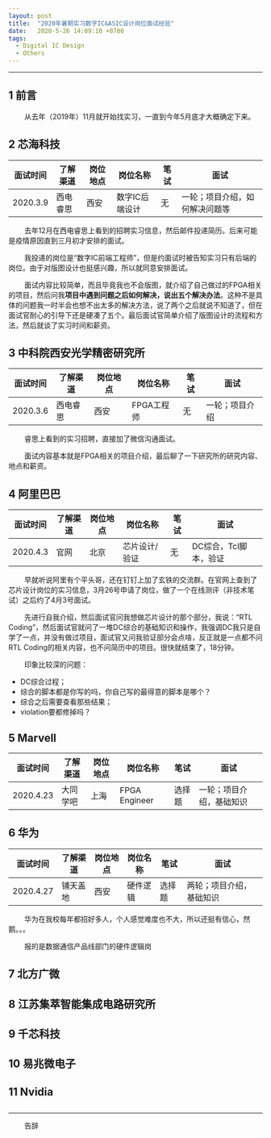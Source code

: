 ```yaml
---
layout: post
title:  "2020年暑期实习数字IC&ASIC设计岗位面试经验"
date:   2020-5-26 14:09:10 +0700
tags:
  - Digital IC Design
  - Others
---
```


-------

## 1 前言 

&#160; &#160; &#160; &#160; 从去年（2019年）11月就开始找实习，一直到今年5月底才大概确定下来。

## 2 芯海科技

| 面试时间 | 了解渠道 | 岗位地点 | 岗位名称 | 笔试 | 面试 |
| --- | --- | --- |--- | --- | --- |
| 2020.3.9 | 西电睿思 | 西安 | 数字IC后端设计 | 无 | 一轮；项目介绍，如何解决问题等 |

&#160; &#160; &#160; &#160; 去年12月在西电睿思上看到的招聘实习信息，然后邮件投递简历。后来可能是疫情原因直到三月初才安排的面试。

&#160; &#160; &#160; &#160; 我投递的岗位是“数字IC前端工程师”，但是约面试时被告知实习只有后端的岗位。由于对版图设计也挺感兴趣，所以就同意安排面试。

&#160; &#160; &#160; &#160; 面试内容比较简单，而且毕竟我也不会版图，就介绍了自己做过的FPGA相关的项目，然后问我**项目中遇到问题之后如何解决，说出五个解决办法**。这种不是具体的问题我一时半会也想不出太多的解决方法，说了两个之后就说不知道了，但在面试官耐心的引导下还是硬凑了五个。最后面试官简单介绍了版图设计的流程和方法，然后就谈了实习时间和薪资。


## 3 中科院西安光学精密研究所

| 面试时间 | 了解渠道 | 岗位地点 | 岗位名称 | 笔试 | 面试 |
| --- | --- | --- |--- | --- | --- |
| 2020.3.6 | 西电睿思 | 西安 | FPGA工程师 | 无 | 一轮；项目介绍 |

&#160; &#160; &#160; &#160; 睿思上看到的实习招聘，直接加了微信沟通面试。

&#160; &#160; &#160; &#160; 面试内容基本就是FPGA相关的项目介绍，最后聊了一下研究所的研究内容、地点和薪资。


## 4 阿里巴巴

| 面试时间 | 了解渠道 | 岗位地点 | 岗位名称 | 笔试 | 面试 |
| --- | --- | --- |--- | --- | --- |
| 2020.4.3 | 官网 | 北京 | 芯片设计/验证 | 无 | DC综合，Tcl脚本，验证 |

&#160; &#160; &#160; &#160; 早就听说阿里有个平头哥，还在钉钉上加了玄铁的交流群。在官网上查到了芯片设计岗位的实习信息，3月26号申请了岗位，做了一个在线测评（非技术笔试）之后约了4月3号面试。

&#160; &#160; &#160; &#160; 先进行自我介绍，然后面试官问我想做芯片设计的那个部分，我说：“RTL Coding”，然后面试官就问了一堆DC综合的基础知识和操作，我强调DC我只是自学了一点，并没有做过项目，面试官又问我验证部分会点啥，反正就是一点都不问RTL Coding的相关内容，也不问简历中的项目。很快就结束了，18分钟。

&#160; &#160; &#160; &#160; 印象比较深的问题：
* DC综合过程；
* 综合的脚本都是你写的吗，你自己写的最得意的脚本是哪个？
* 综合之后需要查看那些结果；
* violation要都修掉吗？


## 5 Marvell

| 面试时间 | 了解渠道 | 岗位地点 | 岗位名称 | 笔试 | 面试 |
| --- | --- | --- |--- | --- | --- |
| 2020.4.23 | 大同学吧 | 上海 | FPGA Engineer | 选择题 | 一轮；项目介绍，基础知识 |

## 6 华为

| 面试时间 | 了解渠道 | 岗位地点 | 岗位名称 | 笔试 | 面试 |
| --- | --- | --- |--- | --- | --- |
| 2020.4.27 | 铺天盖地 | 西安 | 硬件逻辑 | 选择题 | 两轮；项目介绍，基础知识 |

&#160; &#160; &#160; &#160; 华为在我校每年都招好多人，个人感觉难度也不大，所以还挺有信心，然鹅。。。

&#160; &#160; &#160; &#160; 报的是数据通信产品线部门的硬件逻辑岗


## 7 北方广微

## 8 江苏集萃智能集成电路研究所

## 9 千芯科技

## 10 易兆微电子

## 11 Nvidia

## 



----
&#160; &#160; &#160; &#160; 告辞